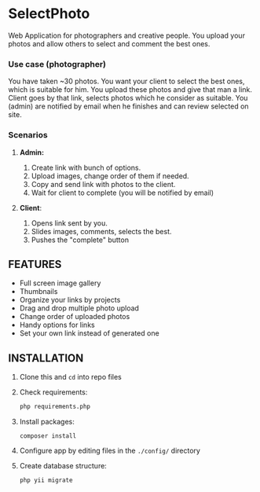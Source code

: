 SelectPhoto
============================

Web Application for photographers and creative people.
You upload your photos and allow others to select and comment the best ones.


### Use case (photographer)

You have taken ~30 photos. You want your client to select the best ones, which is suitable for him.
You upload these photos and give that man a link. Client goes by that link, selects photos which he consider as suitable.
You (admin) are notified by email when he finishes and can review selected on site.

### Scenarios

1. **Admin:** 

    1. Create link with bunch of options.
    2. Upload images, change order of them if needed.
    3. Copy and send link with photos to the client.
    4. Wait for client to complete (you will be notified by email)

2. **Client**:

    1. Opens link sent by you.
    2. Slides images, comments, selects the best.
    3. Pushes the "complete" button
    
    
FEATURES
--------

- Full screen image gallery
- Thumbnails
- Organize your links by projects
- Drag and drop multiple photo upload
- Change order of uploaded photos
- Handy options for links
- Set your own link instead of generated one

INSTALLATION
------------

1. Clone this and `cd` into repo files

2. Check requirements:

    ~~~bash
    php requirements.php
    ~~~

3. Install packages:

    ~~~
    composer install
    ~~~
    
4. Configure app by editing files in the `./config/` directory

5. Create database structure:

    ```bash
    php yii migrate
    ```
